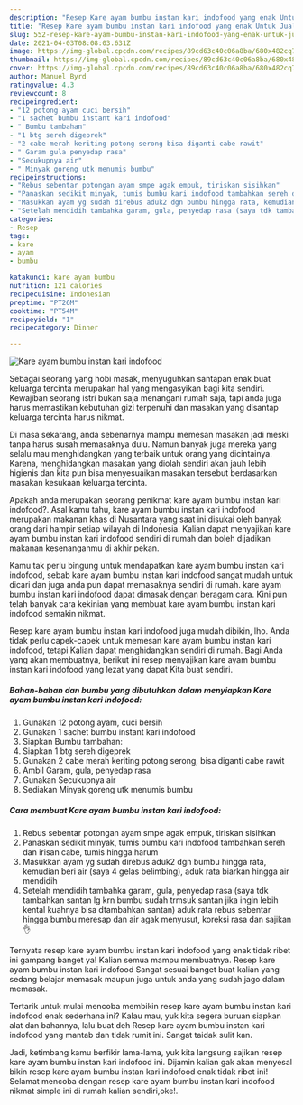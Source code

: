 ```yaml
---
description: "Resep Kare ayam bumbu instan kari indofood yang enak Untuk Jualan"
title: "Resep Kare ayam bumbu instan kari indofood yang enak Untuk Jualan"
slug: 552-resep-kare-ayam-bumbu-instan-kari-indofood-yang-enak-untuk-jualan
date: 2021-04-03T08:08:03.631Z
image: https://img-global.cpcdn.com/recipes/89cd63c40c06a8ba/680x482cq70/kare-ayam-bumbu-instan-kari-indofood-foto-resep-utama.jpg
thumbnail: https://img-global.cpcdn.com/recipes/89cd63c40c06a8ba/680x482cq70/kare-ayam-bumbu-instan-kari-indofood-foto-resep-utama.jpg
cover: https://img-global.cpcdn.com/recipes/89cd63c40c06a8ba/680x482cq70/kare-ayam-bumbu-instan-kari-indofood-foto-resep-utama.jpg
author: Manuel Byrd
ratingvalue: 4.3
reviewcount: 8
recipeingredient:
- "12 potong ayam cuci bersih"
- "1 sachet bumbu instant kari indofood"
- " Bumbu tambahan"
- "1 btg sereh digeprek"
- "2 cabe merah keriting potong serong bisa diganti cabe rawit"
- " Garam gula penyedap rasa"
- "Secukupnya air"
- " Minyak goreng utk menumis bumbu"
recipeinstructions:
- "Rebus sebentar potongan ayam smpe agak empuk, tiriskan sisihkan"
- "Panaskan sedikit minyak, tumis bumbu kari indofood tambahkan sereh dan irisan cabe, tumis hingga harum"
- "Masukkan ayam yg sudah direbus aduk2 dgn bumbu hingga rata, kemudian beri air (saya 4 gelas belimbing), aduk rata biarkan hingga air mendidih"
- "Setelah mendidih tambahka garam, gula, penyedap rasa (saya tdk tambahkan santan lg krn bumbu sudah trmsuk santan jika ingin lebih kental kuahnya bisa dtambahkan santan) aduk rata rebus sebentar hingga bumbu meresap dan air agak menyusut, koreksi rasa dan sajikan👌"
categories:
- Resep
tags:
- kare
- ayam
- bumbu

katakunci: kare ayam bumbu 
nutrition: 121 calories
recipecuisine: Indonesian
preptime: "PT26M"
cooktime: "PT54M"
recipeyield: "1"
recipecategory: Dinner

---
```



![Kare ayam bumbu instan kari indofood](https://img-global.cpcdn.com/recipes/89cd63c40c06a8ba/680x482cq70/kare-ayam-bumbu-instan-kari-indofood-foto-resep-utama.jpg)

Sebagai seorang yang hobi masak, menyuguhkan santapan enak buat keluarga tercinta merupakan hal yang mengasyikan bagi kita sendiri. Kewajiban seorang istri bukan saja menangani rumah saja, tapi anda juga harus memastikan kebutuhan gizi terpenuhi dan masakan yang disantap keluarga tercinta harus nikmat.

Di masa  sekarang, anda sebenarnya mampu memesan masakan jadi meski tanpa harus susah memasaknya dulu. Namun banyak juga mereka yang selalu mau menghidangkan yang terbaik untuk orang yang dicintainya. Karena, menghidangkan masakan yang diolah sendiri akan jauh lebih higienis dan kita pun bisa menyesuaikan masakan tersebut berdasarkan masakan kesukaan keluarga tercinta. 



Apakah anda merupakan seorang penikmat kare ayam bumbu instan kari indofood?. Asal kamu tahu, kare ayam bumbu instan kari indofood merupakan makanan khas di Nusantara yang saat ini disukai oleh banyak orang dari hampir setiap wilayah di Indonesia. Kalian dapat menyajikan kare ayam bumbu instan kari indofood sendiri di rumah dan boleh dijadikan makanan kesenanganmu di akhir pekan.

Kamu tak perlu bingung untuk mendapatkan kare ayam bumbu instan kari indofood, sebab kare ayam bumbu instan kari indofood sangat mudah untuk dicari dan juga anda pun dapat memasaknya sendiri di rumah. kare ayam bumbu instan kari indofood dapat dimasak dengan beragam cara. Kini pun telah banyak cara kekinian yang membuat kare ayam bumbu instan kari indofood semakin nikmat.

Resep kare ayam bumbu instan kari indofood juga mudah dibikin, lho. Anda tidak perlu capek-capek untuk memesan kare ayam bumbu instan kari indofood, tetapi Kalian dapat menghidangkan sendiri di rumah. Bagi Anda yang akan membuatnya, berikut ini resep menyajikan kare ayam bumbu instan kari indofood yang lezat yang dapat Kita buat sendiri.

<!--inarticleads1-->

##### Bahan-bahan dan bumbu yang dibutuhkan dalam menyiapkan Kare ayam bumbu instan kari indofood:

1. Gunakan 12 potong ayam, cuci bersih
1. Gunakan 1 sachet bumbu instant kari indofood
1. Siapkan  Bumbu tambahan:
1. Siapkan 1 btg sereh digeprek
1. Gunakan 2 cabe merah keriting potong serong, bisa diganti cabe rawit
1. Ambil  Garam, gula, penyedap rasa
1. Gunakan Secukupnya air
1. Sediakan  Minyak goreng utk menumis bumbu




<!--inarticleads2-->

##### Cara membuat Kare ayam bumbu instan kari indofood:

1. Rebus sebentar potongan ayam smpe agak empuk, tiriskan sisihkan
1. Panaskan sedikit minyak, tumis bumbu kari indofood tambahkan sereh dan irisan cabe, tumis hingga harum
1. Masukkan ayam yg sudah direbus aduk2 dgn bumbu hingga rata, kemudian beri air (saya 4 gelas belimbing), aduk rata biarkan hingga air mendidih
1. Setelah mendidih tambahka garam, gula, penyedap rasa (saya tdk tambahkan santan lg krn bumbu sudah trmsuk santan jika ingin lebih kental kuahnya bisa dtambahkan santan) aduk rata rebus sebentar hingga bumbu meresap dan air agak menyusut, koreksi rasa dan sajikan👌




Ternyata resep kare ayam bumbu instan kari indofood yang enak tidak ribet ini gampang banget ya! Kalian semua mampu membuatnya. Resep kare ayam bumbu instan kari indofood Sangat sesuai banget buat kalian yang sedang belajar memasak maupun juga untuk anda yang sudah jago dalam memasak.

Tertarik untuk mulai mencoba membikin resep kare ayam bumbu instan kari indofood enak sederhana ini? Kalau mau, yuk kita segera buruan siapkan alat dan bahannya, lalu buat deh Resep kare ayam bumbu instan kari indofood yang mantab dan tidak rumit ini. Sangat taidak sulit kan. 

Jadi, ketimbang kamu berfikir lama-lama, yuk kita langsung sajikan resep kare ayam bumbu instan kari indofood ini. Dijamin kalian gak akan menyesal bikin resep kare ayam bumbu instan kari indofood enak tidak ribet ini! Selamat mencoba dengan resep kare ayam bumbu instan kari indofood nikmat simple ini di rumah kalian sendiri,oke!.

